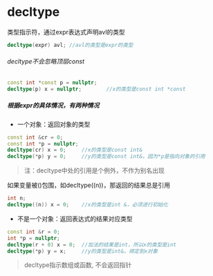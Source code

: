 # decltype
类型指示符，通过expr表达式声明avl的类型
```C++
decltype(expr) avl;	//avl的类型是expr的类型
```
###### decltype不会忽略顶层const
```c++
const int *const p = nullptr;
decltype(p) x = nullptr;		//x的类型是const int *const
```
##### 根据expr的具体情况，有两种情况
- 一个对象：返回对象的类型
```C++
const int &cr = 0;
const int *p = nullptr;
decltype(cr) x = 0;		//x的类型是const int&
decltype(*p) y = 0;		//y的类型是const int&，因为*p是指向对象的引用
```
>注：decltype中处的引用是个例外，不作为别名出现

如果变量被()包围，如decltype((n))，那返回的结果总是引用

```C++
int n;
decltype((n)) x = 0;	//x的类型是int &，必须进行初始化
```

- 不是一个对象：返回表达式的结果对应类型
```c++
const int &r = 0;
int *p = nullptr;
decltype(r + 0) x = 0;	//加法的结果是int，所以x的类型是int
decltype(*p) y = x;		//y的类型是int&，绑定到x对象
```

> decltype指示数组或函数, 不会返回指针